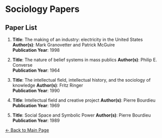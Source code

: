 # Sociology Papers

## Paper List

1. **Title**: The making of an industry: electricity in the United States
   **Author(s)**: Mark Granovetter and Patrick McGuire  
   **Publication Year**: 1998

2. **Title**: The nature of belief systems in mass publics
   **Author(s)**: Philip E. Converse  
   **Publication Year**: 1964

3. **Title**: The intellectual field, intellectual history, and the sociology of knowledge
   **Author(s)**: Fritz Ringer  
   **Publication Year**: 1990

4. **Title**: Intellectual field and creative project
   **Author(s)**: Pierre Bourdieu  
   **Publication Year**: 1969

5. **Title**: Social Space and Symbolic Power
   **Author(s)**: Pierre Bourdieu
   **Publication Year**: 1989



[← Back to Main Page](./index.md)



